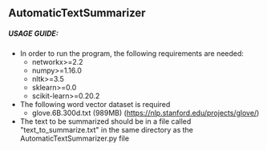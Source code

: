 **AutomaticTextSummarizer**
---
##### USAGE GUIDE:
* In order to run the program, the following requirements are needed:
  * networkx>=2.2
  * numpy>=1.16.0
  * nltk>=3.5
  * sklearn>=0.0
  * scikit-learn>=0.20.2
* The following word vector dataset is required
  * glove.6B.300d.txt (989MB) (https://nlp.stanford.edu/projects/glove/)
* The text to be summarized should be in a file called "text_to_summarize.txt" in the same directory as the AutomaticTextSummarizer.py file
